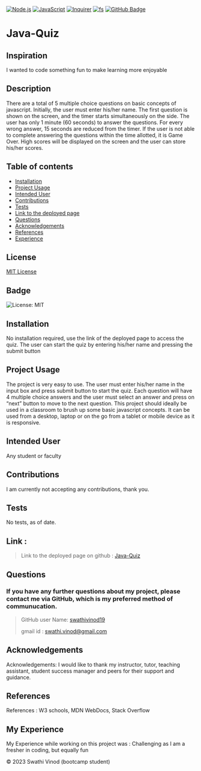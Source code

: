 
[![Node.js](https://img.shields.io/badge/Node.js-43853D?style=for-the-badge&logo=node.js&logoColor=white)](https://nodejs.org/)
[![JavaScript](https://img.shields.io/badge/JavaScript-F7DF1E?style=for-the-badge&logo=javascript&logoColor=black)](https://developer.mozilla.org/en-US/docs/Web/JavaScript)
[![Inquirer](https://img.shields.io/badge/Inquirer-0d0d0d?style=for-the-badge&logo=inquirer&logoColor=white)](https://www.npmjs.com/package/inquirer)
[![fs](https://img.shields.io/badge/fs-03599C?style=for-the-badge)](https://nodejs.org/api/fs.html)
[![GitHub Badge](https://img.shields.io/badge/GitHub-100000?style=for-the-badge&logo=github&logoColor=white)](https://github.com/) 

# Java-Quiz


## Inspiration 

I wanted to code something fun to make learning more enjoyable

## Description

There are a total of 5 multiple choice questions on basic concepts of javascript. Initially, the user must enter his/her name. The first question is shown on the screen, and the timer starts simultaneously on the side. The user has only 1 minute (60 seconds) to answer the questions. For every wrong answer, 15 seconds are reduced from the timer. If the user is not able to complete answering the questions within the time allotted, it is Game Over. High scores will be displayed on the screen and the user can store his/her scores.


## Table of contents

- [Installation](#installation)
- [Project Usage](#project-usage)
- [Intended User](#intended-user)
- [Contributions](#contributions)
- [Tests](#tests)
- [Link to the deployed page](#link)
- [Questions](#questions)
- [Acknowledgements](#acknowledgements)
- [References](#references)
- [Experience](#my-experience)

## License
[MIT License](https://choosealicense.com/licenses/mit/)

## Badge

![License: MIT](https://img.shields.io/badge/License-MIT-blue.svg)

## Installation

No installation required, use the link of the deployed page to access the quiz. The user can start the quiz by entering his/her name and pressing the submit button 

## Project Usage

The project is very easy to use. The user must enter his/her name in the input box and press submit button to start the quiz. Each question will have 4 multiple choice answers and the user must select an answer and press on “next” button to move to the next question. This project should ideally be used in a classroom to brush up some basic javascript concepts. It can be used from a desktop, laptop or on the go from a tablet or mobile device as it is responsive.

## Intended User

Any student or faculty


## Contributions

I am currently not accepting any contributions, thank you.

## Tests 

No tests, as of date.

## Link  :
>
> Link to the deployed page on github : [Java-Quiz](https://swathivinod19.github.io/Java-Quiz/)
>

## Questions

### If you have any further questions about my project, please contact me via GitHub, which is my preferred method of communucation. 
>
>GitHub user Name: [swathivinod19](https://github.com/swathivinod19)
>
>gmail id : swathi.vinod@gmail.com

## Acknowledgements

Acknowledgements: I would like to thank my instructor, tutor, teaching assistant, student success manager and peers for their support and guidance.


## References

References : W3 schools, MDN WebDocs, Stack Overflow


## My Experience

My Experience while working on this project was : Challenging as I am a fresher in coding, but equally fun 


© 2023 Swathi Vinod (bootcamp student)

